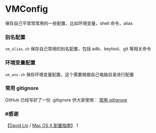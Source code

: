 VMConfig
========

保存自己平常常常用的一些配置，比如环境变量，shell 命令，alias


### 别名配置
`vm_alias.sh` 保存自己常用的别名配置，包括 adb、keytool、git 等相关命令

### 环境变量配置
`vm_env.sh` 保存环境变量配置，这个需要根据自己电脑目录进行配置

### 常用 gitignore
GitHub 已经写好了一份 .gitignore 供大家使用：
[常用 gitignore](https://github.com/github/gitignore)

### #感谢
【[David Lin](https://github.com/wild-flame) / [Mac OS X 配置指南](https://wild-flame.github.io/guides/)】
1